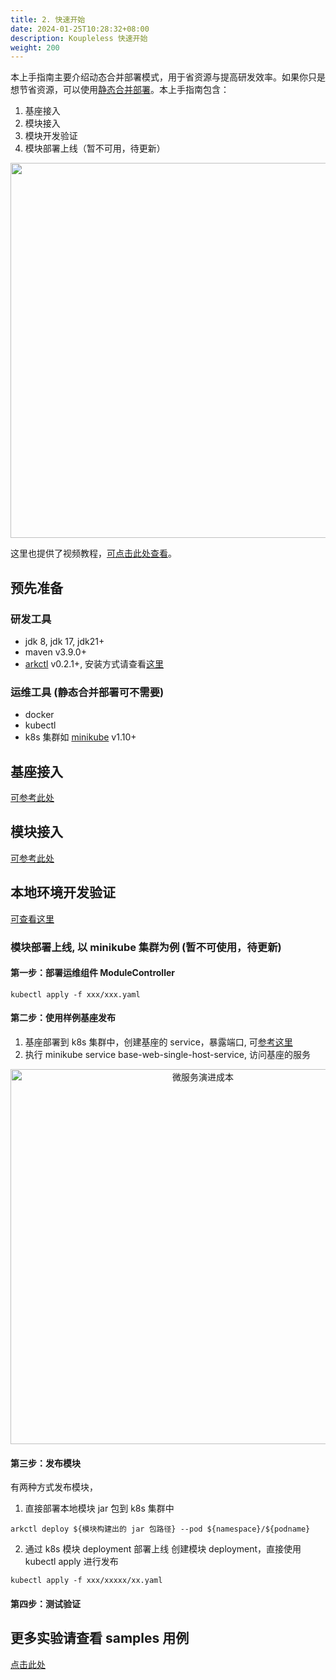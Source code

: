 ```yaml
---
title: 2. 快速开始
date: 2024-01-25T10:28:32+08:00
description: Koupleless 快速开始
weight: 200
---
```


本上手指南主要介绍动态合并部署模式，用于省资源与提高研发效率。如果你只是想节省资源，可以使用[静态合并部署](/docs/tutorials/module-development/static-merge-deployment/)。本上手指南包含：

1. 基座接入
2. 模块接入
3. 模块开发验证
4. 模块部署上线（暂不可用，待更新）

<div style="text-align: center;">
    <img align="center" width="600px" src="/img/build_and_deploy.png" />
</div>

这里也提供了视频教程，[可点击此处查看](/docs/video-training/)。

## 预先准备

### 研发工具

- jdk 8, jdk 17, jdk21+
- maven v3.9.0+
- [arkctl](https://github.com/koupleless/arkctl/releases) v0.2.1+, 安装方式请查看[这里](/docs/tutorials/module-development/module-dev-arkctl/#arkctl-工具安装)

### 运维工具 (静态合并部署可不需要)
- docker
- kubectl
- k8s 集群如 [minikube](https://minikube.sigs.k8s.io/docs/start/) v1.10+

## 基座接入

[可参考此处](/docs/tutorials/base-create/springboot-and-sofaboot)

## 模块接入

[可参考此处](/docs/tutorials/module-create/springboot-and-sofaboot)

## 本地环境开发验证

[可查看这里](http://localhost:1313/docs/tutorials/module-development/module-dev-arkctl/#本地快速部署)

### 模块部署上线, 以 minikube 集群为例 (暂不可使用，待更新)

#### 第一步：部署运维组件 ModuleController

```shell
kubectl apply -f xxx/xxx.yaml
```

#### 第二步：使用样例基座发布
1. 基座部署到 k8s 集群中，创建基座的 service，暴露端口,
   可[参考这里](https://github.com/koupleless/module-controller/blob/master/config/samples/dynamic-stock-service.yaml)
2. 执行 minikube service base-web-single-host-service, 访问基座的服务

<div style="text-align: center;">
    <img align="center" width="600px" alt="微服务演进成本" src="https://intranetproxy.alipay.com/skylark/lark/0/2023/png/671/1694161452232-15aec134-3b2a-491f-9295-0c5f8f7341af.png#clientId=ue383ca9b-aa63-4&from=paste&height=443&id=ub3eb7eb8&originHeight=1318&originWidth=1626&originalType=binary&ratio=2&rotation=0&showTitle=false&size=168110&status=done&style=none&taskId=u07f60163-67e4-42fa-bc41-76e43a09c1f&title=&width=546" />
</div>

#### 第三步：发布模块
有两种方式发布模块，
1. 直接部署本地模块 jar 包到 k8s 集群中

```shell
arkctl deploy ${模块构建出的 jar 包路径} --pod ${namespace}/${podname}
```

2.  通过 k8s 模块 deployment 部署上线
    创建模块 deployment，直接使用 kubectl apply 进行发布

```shell
kubectl apply -f xxx/xxxxx/xx.yaml
```

#### 第四步：测试验证


## 更多实验请查看 samples 用例

[点击此处](https://github.com/koupleless/samples/tree/master/)
